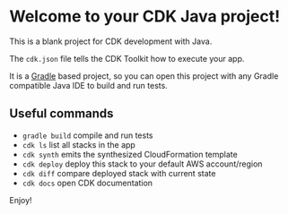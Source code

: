 # Welcome to your CDK Java project!

This is a blank project for CDK development with Java.

The `cdk.json` file tells the CDK Toolkit how to execute your app.

It is a [Gradle](https://gradle.org/) based project, so you can open this project with any Gradle compatible Java IDE to build and run tests.

## Useful commands

 * `gradle build`    compile and run tests
 * `cdk ls`          list all stacks in the app
 * `cdk synth`       emits the synthesized CloudFormation template
 * `cdk deploy`      deploy this stack to your default AWS account/region
 * `cdk diff`        compare deployed stack with current state
 * `cdk docs`        open CDK documentation

Enjoy!
